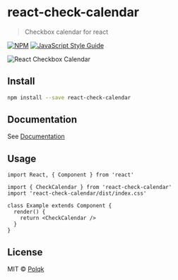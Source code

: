 # react-check-calendar

> Checkbox calendar for react

[![NPM](https://img.shields.io/npm/v/react-check-calendar.svg)](https://www.npmjs.com/package/react-check-calendar) [![JavaScript Style Guide](https://img.shields.io/badge/code_style-standard-brightgreen.svg)](https://standardjs.com)

<img src="https://polqk.github.io/react-check-calendar/images/exemple.jpg" alt="React Checkbox Calendar">


## Install

```bash
npm install --save react-check-calendar
```


## Documentation
See [Documentation](https://polqk.github.io/react-check-calendar/)

## Usage

```tsx
import React, { Component } from 'react'

import { CheckCalendar } from 'react-check-calendar'
import 'react-check-calendar/dist/index.css'

class Example extends Component {
  render() {
    return <CheckCalendar />
  }
}
```

## License

MIT © [Polqk](https://github.com/Polqk)
